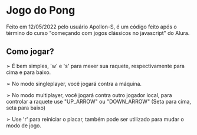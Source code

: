 # Jogo do Pong

Feito em 12/05/2022 pelo usuário Apollon-S, é um código feito após o término do curso "começando com jogos clássicos no javascript" do Alura.

## Como jogar?

➢ É bem simples, 'w' e 's' para mexer sua raquete, respectivamente para cima e para baixo.

➢ No modo singleplayer, você jogará contra a máquina.

➢ No modo multiplayer, você jogará contra outro jogador local, para controlar a raquete use "UP_ARROW" ou "DOWN_ARROW" (Seta para cima, seta para baixo)

➢ Use 'r' para reiniciar o placar, também pode ser utilizado para mudar o modo de jogo.

